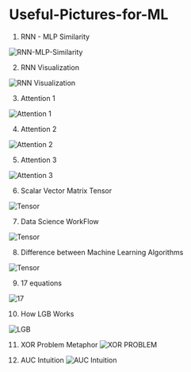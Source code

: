 # Useful-Pictures-for-ML

1) RNN - MLP Similarity

![RNN-MLP-Similarity](https://3.bp.blogspot.com/-POaZkgiUocQ/Vvce_uevIuI/AAAAAAABHtk/Aqq2KS67GnM6K7Jq0K-RZVFkQWSB2aX1A/s1600/RNN3.png)

2) RNN Visualization

![RNN Visualization](https://github.com/MuhammedBuyukkinaci/Useful-Pictures-for-ML/blob/master/Pictures/Screenshot%20from%202018-12-31%2014-51-26.png)

3) Attention 1

![Attention 1](https://github.com/MuhammedBuyukkinaci/Useful-Pictures-for-ML/blob/master/Pictures/attention.png)

4) Attention 2

![Attention 2](https://github.com/MuhammedBuyukkinaci/Useful-Pictures-for-ML/blob/master/Pictures/attention_mechanism.png)

5) Attention 3

![Attention 3](https://github.com/MuhammedBuyukkinaci/Useful-Pictures-for-ML/blob/master/Pictures/attention_model.png)

6) Scalar Vector Matrix Tensor

![Tensor](https://github.com/MuhammedBuyukkinaci/Useful-Pictures-for-ML/blob/master/Pictures/tensor_diff.png)

7) Data Science WorkFlow

![Tensor](https://github.com/MuhammedBuyukkinaci/Useful-Pictures-for-ML/blob/master/Pictures/workflow2.png)

8) Difference between Machine Learning Algorithms

![Tensor](https://github.com/MuhammedBuyukkinaci/Useful-Pictures-for-ML/blob/master/Pictures/diff_ml.png)

9) 17 equations

![17](https://github.com/MuhammedBuyukkinaci/Useful-Pictures-for-ML/blob/master/Pictures/17_equations.jpg)

10) How LGB Works

![LGB](https://github.com/MuhammedBuyukkinaci/Useful-Pictures-for-ML/blob/master/Pictures/how_lgb_works.png)

11) XOR Problem Metaphor
![XOR PROBLEM](https://github.com/MuhammedBuyukkinaci/Useful-Pictures-for-ML/blob/master/Pictures/Screenshot%20from%202019-06-03%2011-01-08.png)

12) AUC Intuition
![AUC Intuition](https://github.com/MuhammedBuyukkinaci/Useful-Pictures-for-ML/blob/master/Pictures/auc_intuition.png)

